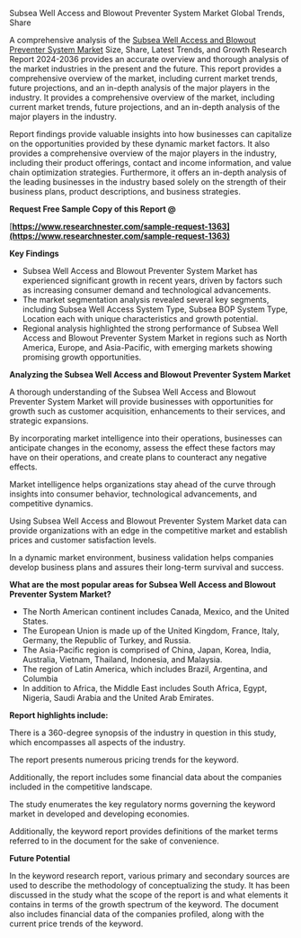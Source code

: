 ﻿Subsea Well Access and Blowout Preventer System Market Global Trends, Share

A comprehensive analysis of the [Subsea Well Access and Blowout Preventer System Market](https://www.researchnester.com/reports/subsea-well-access-and-bop-system-market/1363) Size, Share, Latest Trends, and Growth Research Report 2024-2036 provides an accurate overview and thorough analysis of the market industries in the present and the future. This report provides a comprehensive overview of the market, including current market trends, future projections, and an in-depth analysis of the major players in the industry. It provides a comprehensive overview of the market, including current market trends, future projections, and an in-depth analysis of the major players in the industry.

Report findings provide valuable insights into how businesses can capitalize on the opportunities provided by these dynamic market factors. It also provides a comprehensive overview of the major players in the industry, including their product offerings, contact and income information, and value chain optimization strategies. Furthermore, it offers an in-depth analysis of the leading businesses in the industry based solely on the strength of their business plans, product descriptions, and business strategies. 

**Request Free Sample Copy of this Report @**

[**https://www.researchnester.com/sample-request-1363](https://www.researchnester.com/sample-request-1363)** 

**Key Findings**

- Subsea Well Access and Blowout Preventer System Market has experienced significant growth in recent years, driven by factors such as increasing consumer demand and technological advancements.
- The market segmentation analysis revealed several key segments, including Subsea Well Access System Type, Subsea BOP System Type, Location each with unique characteristics and growth potential.
- Regional analysis highlighted the strong performance of Subsea Well Access and Blowout Preventer System Market in regions such as North America, Europe, and Asia-Pacific, with emerging markets showing promising growth opportunities.

**Analyzing the Subsea Well Access and Blowout Preventer System Market**

A thorough understanding of the Subsea Well Access and Blowout Preventer System Market will provide businesses with opportunities for growth such as customer acquisition, enhancements to their services, and strategic expansions.

By incorporating market intelligence into their operations, businesses can anticipate changes in the economy, assess the effect these factors may have on their operations, and create plans to counteract any negative effects.

Market intelligence helps organizations stay ahead of the curve through insights into consumer behavior, technological advancements, and competitive dynamics.

Using Subsea Well Access and Blowout Preventer System Market data can provide organizations with an edge in the competitive market and establish prices and customer satisfaction levels.

In a dynamic market environment, business validation helps companies develop business plans and assures their long-term survival and success.

**What are the most popular areas for Subsea Well Access and Blowout Preventer System Market?**

- The North American continent includes Canada, Mexico, and the United States.
- The European Union is made up of the United Kingdom, France, Italy, Germany, the Republic of Turkey, and Russia.
- The Asia-Pacific region is comprised of China, Japan, Korea, India, Australia, Vietnam, Thailand, Indonesia, and Malaysia.
- The region of Latin America, which includes Brazil, Argentina, and Columbia
- In addition to Africa, the Middle East includes South Africa, Egypt, Nigeria, Saudi Arabia and the United Arab Emirates.

**Report highlights include:**

There is a 360-degree synopsis of the industry in question in this study, which encompasses all aspects of the industry.

The report presents numerous pricing trends for the keyword.

Additionally, the report includes some financial data about the companies included in the competitive landscape.

The study enumerates the key regulatory norms governing the keyword market in developed and developing economies.

Additionally, the keyword report provides definitions of the market terms referred to in the document for the sake of convenience. 

**Future Potential**

In the keyword research report, various primary and secondary sources are used to describe the methodology of conceptualizing the study. It has been discussed in the study what the scope of the report is and what elements it contains in terms of the growth spectrum of the keyword. The document also includes financial data of the companies profiled, along with the current price trends of the keyword. 


